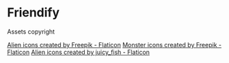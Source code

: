 # Friendify

Assets copyright

<a href="https://www.flaticon.com/free-icons/alien" title="alien icons">Alien icons created by Freepik - Flaticon</a>
<a href="https://www.flaticon.com/free-icons/monster" title="monster icons">Monster icons created by Freepik - Flaticon</a>
<a href="https://www.flaticon.com/free-icons/alien" title="alien icons">Alien icons created by juicy_fish - Flaticon</a>
